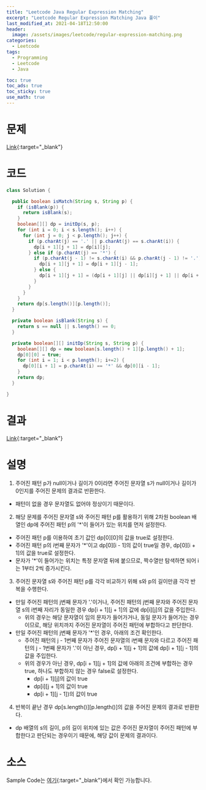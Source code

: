 ```yaml
---
title: "Leetcode Java Regular Expression Matching"
excerpt: "Leetcode Regular Expression Matching Java 풀이"
last_modified_at: 2021-04-18T12:50:00
header:
  image: /assets/images/leetcode/regular-expression-matching.png
categories:
  - Leetcode
tags:
  - Programming
  - Leetcode
  - Java

toc: true
toc_ads: true
toc_sticky: true
use_math: true
---
```

# 문제
[Link](https://leetcode.com/problems/regular-expression-matching/){:target="_blank"}

# 코드
```java
class Solution {

  public boolean isMatch(String s, String p) {
    if (isBlank(p)) {
      return isBlank(s);
    }
    boolean[][] dp = initDp(s, p);
    for (int i = 0; i < s.length(); i++) {
      for (int j = 0; j < p.length(); j++) {
        if (p.charAt(j) == '.' || p.charAt(j) == s.charAt(i)) {
          dp[i + 1][j + 1] = dp[i][j];
        } else if (p.charAt(j) == '*') {
          if (p.charAt(j - 1) != s.charAt(i) && p.charAt(j - 1) != '.') {
            dp[i + 1][j + 1] = dp[i + 1][j - 1];
          } else {
            dp[i + 1][j + 1] = (dp[i + 1][j] || dp[i][j + 1] || dp[i + 1][j - 1]);
          }
        }
      }
    }
    return dp[s.length()][p.length()];
  }

  private boolean isBlank(String s) {
    return s == null || s.length() == 0;
  }

  private boolean[][] initDp(String s, String p) {
    boolean[][] dp = new boolean[s.length() + 1][p.length() + 1];
    dp[0][0] = true;
    for (int i = 1; i < p.length(); i+=2) {
      dp[0][i + 1] = p.charAt(i) == '*' && dp[0][i - 1];
    }
    return dp;
  }

}
```

# 결과
[Link](https://leetcode.com/submissions/detail/481648922/){:target="_blank"}

# 설명
1. 주어진 패턴 p가 null이거나 길이가 0이라면 주어진 문자열 s가 null이거나 길이가 0인지를 주어진 문제의 결과로 반환한다.
  - 패턴이 없을 경우 문자열도 없어야 정상이기 때문이다.

2. 해당 문제를 주어진 문자열 s와 주어진 패턴 p를 활용하기 위해 2차원 boolean 배열인 dp에 주어진 패턴 p의 '*'이 들어가 있는 위치를 먼저 설정한다.
  - 주어진 패턴 p를 이용하여 초기 값인 dp[0][0]의 값을 true로 설정한다.
  - 주어진 패턴 p의 i번째 문자가 '*'이고 dp[0][i - 1]의 값이 true일 경우, dp[0][i + 1]의 값을 true로 설정한다.
  - 문자가 '*'이 들어가는 위치는 특정 문자열 뒤에 붙으므로, 짝수열만 탐색하면 되어 i는 1부터 2씩 증가시킨다.

3. 주어진 문자열 s와 주어진 패턴 p를 각각 비교하기 위해 s와 p의 길이만큼 각각 반복을 수행한다.
  - 만일 주어진 패턴의 j번째 문자가 '.'이거나, 주어진 패턴의 j번째 문자와 주어진 문자열 s의 i번째 자리가 동일한 경우 dp[i + 1][j + 1]의 값에 dp[i][j]의 값을 주입한다.
    - 위의 경우는 해당 문자열이 임의 문자가 들어가거나, 동일 문자가 들어가는 경우이므로, 해당 위치까지 주어진 문자열이 주어진 패턴에 부합하다고 판단한다.
  - 만일 주어진 패턴의 j번째 문자가 '*'인 경우, 아래의 조건 확인한다.
    - 주어진 패턴의 j - 1번째 문자가 주어진 문자열의 i번째 문자와 다르고 주어진 패턴의 j - 1번째 문자가 '.'이 아닌 경우, dp[i + 1][j + 1]의 값에 dp[i + 1][j - 1]의 값을 주입한다.
    - 위의 경우가 아닌 경우, dp[i + 1][j + 1]의 값에 아래의 조건에 부합하는 경우 true, 하나도 부합하지 않는 경우 false로 설정한다.
      - dp[i + 1][j]의 값이 true
      - dp[i][j + 1]의 값이 true
      - dp[i + 1][j - 1])의 값이 true

4. 반복이 끝난 경우 dp[s.length()][p.length()]의 값을 주어진 문제의 결과로 반환한다.
  - dp 배열의 s의 길이, p의 길이 위치에 있는 값은 주어진 문자열이 주어진 패턴에 부합한다고 판단되는 경우이기 때문에, 해당 값이 문제의 결과이다.

# 소스
Sample Code는 [여기](https://github.com/GracefulSoul/leetcode/blob/master/src/main/java/gracefulsoul/problems/PalindromeNumber.java){:target="_blank"}에서 확인 가능합니다.